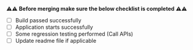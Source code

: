 ⚠️⚠️  **Before merging make sure the below checklist is completed** ⚠️⚠️

- [ ] Build passed successfully
- [ ] Application starts successfully
- [ ] Some regression testing performed (Call APIs)
- [ ] Update readme file if applicable

